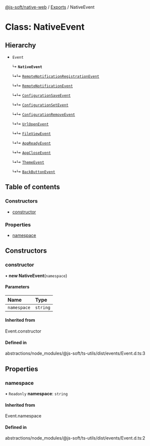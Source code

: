 [@js-soft/native-web](../README.md) / [Exports](../modules.md) / NativeEvent

# Class: NativeEvent

## Hierarchy

-   `Event`

    ↳ **`NativeEvent`**

    ↳↳ [`RemoteNotificationRegistrationEvent`](RemoteNotificationRegistrationEvent.md)

    ↳↳ [`RemoteNotificationEvent`](RemoteNotificationEvent.md)

    ↳↳ [`ConfigurationSaveEvent`](ConfigurationSaveEvent.md)

    ↳↳ [`ConfigurationSetEvent`](ConfigurationSetEvent.md)

    ↳↳ [`ConfigurationRemoveEvent`](ConfigurationRemoveEvent.md)

    ↳↳ [`UrlOpenEvent`](UrlOpenEvent.md)

    ↳↳ [`FileViewEvent`](FileViewEvent.md)

    ↳↳ [`AppReadyEvent`](AppReadyEvent.md)

    ↳↳ [`AppCloseEvent`](AppCloseEvent.md)

    ↳↳ [`ThemeEvent`](ThemeEvent.md)

    ↳↳ [`BackButtonEvent`](BackButtonEvent.md)

## Table of contents

### Constructors

-   [constructor](NativeEvent.md#constructor)

### Properties

-   [namespace](NativeEvent.md#namespace)

## Constructors

### constructor

• **new NativeEvent**(`namespace`)

#### Parameters

| Name        | Type     |
| :---------- | :------- |
| `namespace` | `string` |

#### Inherited from

Event.constructor

#### Defined in

abstractions/node_modules/@js-soft/ts-utils/dist/events/Event.d.ts:3

## Properties

### namespace

• `Readonly` **namespace**: `string`

#### Inherited from

Event.namespace

#### Defined in

abstractions/node_modules/@js-soft/ts-utils/dist/events/Event.d.ts:2
